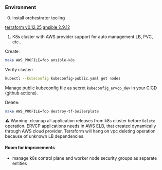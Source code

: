 ### Environment

0. Install orchestrator tooling

[terraform  v0.12.25](https://learn.hashicorp.com/tutorials/terraform/install-cli)
[ansible 2.9.12](https://docs.ansible.com/ansible/latest/installation_guide/intro_installation.html)

1. K8s cluster with AWS provider support for auto management LB, PVC, etc..

Create:

```bash
make AWS_PROFILE=foo ansible-k8s
```

Verify cluster:

```bash
kubectl --kubeconfig kubeconfig-public.yaml get nodes
```

Manage public kubeconfig file as secret `kubeconfig_ervcp_dev` in your CICD (github actions).

Delete:

```bash
make AWS_PROFILE=foo destroy-tf-boilerplate
```
⚠️  Warning: cleanup all application releases from k8s cluster before `Delete` operation.
ERVCP applications needs in AWS ELB, that created dynamically through AWS cloud provider,
Terraform will hang on vpc deleting operation because of unknown LB dependencies.

#### Room for improvements
- manage k8s control plane and worker node security groups as separate entities
